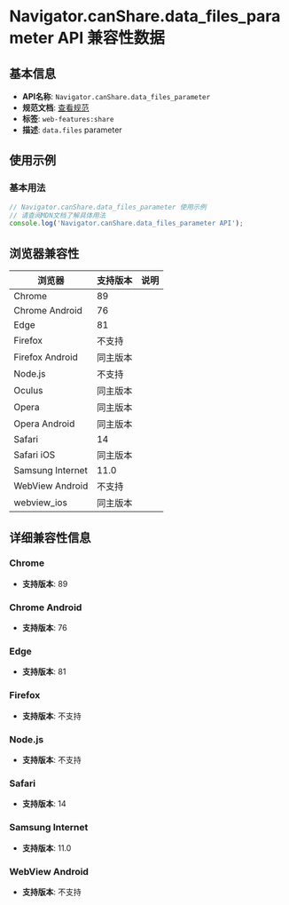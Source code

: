 # Navigator.canShare.data_files_parameter API 兼容性数据

## 基本信息

- **API名称**: `Navigator.canShare.data_files_parameter`
- **规范文档**: [查看规范](https://w3c.github.io/web-share/#dom-sharedata-files)
- **标签**: `web-features:share`
- **描述**: `data.files` parameter

## 使用示例

### 基本用法

```javascript
// Navigator.canShare.data_files_parameter 使用示例
// 请查阅MDN文档了解具体用法
console.log('Navigator.canShare.data_files_parameter API');
```

## 浏览器兼容性

| 浏览器 | 支持版本 | 说明 |
|--------|----------|------|
| Chrome | 89 |  |
| Chrome Android | 76 |  |
| Edge | 81 |  |
| Firefox | 不支持 |  |
| Firefox Android | 同主版本 |  |
| Node.js | 不支持 |  |
| Oculus | 同主版本 |  |
| Opera | 同主版本 |  |
| Opera Android | 同主版本 |  |
| Safari | 14 |  |
| Safari iOS | 同主版本 |  |
| Samsung Internet | 11.0 |  |
| WebView Android | 不支持 |  |
| webview_ios | 同主版本 |  |

## 详细兼容性信息

### Chrome

- **支持版本**: 89

### Chrome Android

- **支持版本**: 76

### Edge

- **支持版本**: 81

### Firefox

- **支持版本**: 不支持

### Node.js

- **支持版本**: 不支持

### Safari

- **支持版本**: 14

### Samsung Internet

- **支持版本**: 11.0

### WebView Android

- **支持版本**: 不支持

